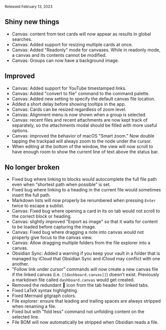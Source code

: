 <small>Released February 13, 2023</small>

## Shiny new things

- Canvas: content from text cards will now appear as results in global searches.
- Canvas: Added support for resizing multiple cards at once.
- Canvas: Added "Readonly" mode for canvases. While in readonly mode, a canvas and its contents cannot be modified.
- Canvas: Groups can now have a background image.

## Improved

- Canvas: Added support for YouTube timestamped links.
- Canvas: Added "convert to file" command to the command palette.
- Canvas: Added new setting to specify the default canvas file location.
- Added a short delay before showing tooltips in the app.
- Canvas: Cards can be resized regardless of zoom level.
- Canvas: Alignment menu is now shown when a group is selected.
- Canvas: recent files and recent attachments are now kept track of separately, so the attachments modal should be filled with more useful options.
- Canvas: improved the behavior of macOS "Smart zoom." Now double tapping the trackpad will always zoom to the node under the cursor.
- When editing at the bottom of the window, the view will now scroll to have enough room to show the current line of text above the status bar.

## No longer broken

- Fixed bug where linking to blocks would autocomplete the full file path even when “shortest path when possible” is set.
- Fixed bug where linking to a heading in the current file would sometimes insert the full path.
- Markdown lists will now properly be renumbered when pressing `Enter` twice to escape a sublist.
- Canvas: Fixed bug where opening a card in its on tab would not scroll to the correct block or heading.
- Canvas: slightly improved "Export as image" so that it waits for content to be loaded before capturing the image.
- Canvas: Fixed bug where dragging a note into canvas would not properly give focus to the canvas view.
- Canvas: Allow dragging multiple folders from the file explorer into a canvas.
- Obsidian Sync: Added a warning if you keep your vault in a folder that is managed by iCloud that Obsidian Sync and iCloud may conflict with one another.
- "Follow link under cursor" commands will now create a new canvas file if the linked canvas (i.e. `[[dashboard.canvas]]`) doesn't exist. Previously a markdown file called `dashboard.canvas` would get created. 
- Removed the redundant 🔗 icon from the tab header for linked tabs.
- Fixed LaTeX syntax highlighting.
- Fixed Mermaid gitgraph colors.
- File explorer: ensure that leading and trailing spaces are always stripped when renaming a file.
- Fixed but with "fold less" command not unfolding content on the selected line.
- File BOM will now automatically be stripped when Obsidian reads a file.
